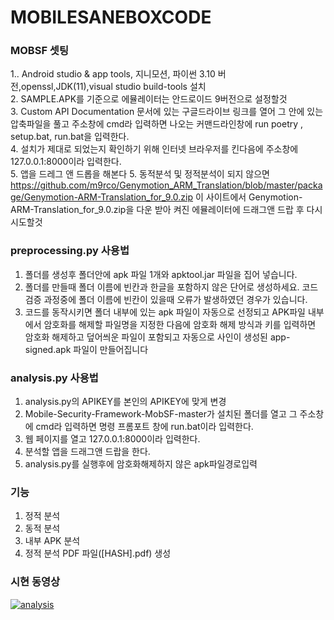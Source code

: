 # MOBILESANEBOXCODE  

### MOBSF 셋팅
1.. Android studio & app tools, 지니모션, 파이썬 3.10 버전,openssl,JDK(11),visual studio build-tools 설치  
2. SAMPLE.APK를 기준으로 에뮬레이터는 안드로이드 9버전으로 설정할것  
3. Custom API Documentation 문서에 있는 구글드라이브 링크를 열어 그 안에 있는 압축파일을 풀고 주소창에 cmd라 입력하면 나오는 커맨드라인창에  run poetry , setup.bat, run.bat을 입력한다.   
4. 설치가 제대로 되었는지 확인하기 위해 인터넷 브라우저를 킨다음에 주소창에 127.0.0.1:8000이라 입력한다.  
5. 앱을 드레그 앤 드롭을 해본다
5. 동적분석 및 정적분석이 되지 않으면 https://github.com/m9rco/Genymotion_ARM_Translation/blob/master/package/Genymotion-ARM-Translation_for_9.0.zip 이 사이트에서 Genymotion-ARM-Translation_for_9.0.zip을 다운 받아 켜진 에뮬레이터에 드래그앤 드랍 후 다시 시도할것  


### preprocessing.py 사용법  
1. 폴더를 생성후 폴더안에 apk 파일 1개와 apktool.jar 파일을 집어 넣습니다.  
2. 폴더를 만들때 폴더 이름에 빈칸과 한글을 포함하지 않은 단어로 생성하세요. 코드 검증 과정중에 폴더 이름에 빈칸이 있을때 오류가 발생하였던 경우가 있습니다.
3. 코드를 동작시키면 폴더 내부에 있는 apk 파일이 자동으로 선정되고 APK파일 내부에서 암호화를 해제할 파일명을 지정한 다음에 암호화 해제 방식과 키를 입력하면 암호화 해제하고 덮어씌운 파일이 포함되고 자동으로 사인이 생성된 app-signed.apk 파일이 만들어집니다  

### analysis.py 사용법  
1. analysis.py의 APIKEY를 본인의 APIKEY에 맞게 변경
2. Mobile-Security-Framework-MobSF-master가 설치된 폴더를 열고 그 주소창에 cmd라 입력하면 명령 프롬포트 창에 run.bat이라 입력한다.
3. 웹 페이지를 열고 127.0.0.1:8000이라 입력한다.
4. 분석할 앱을 드래그앤 드랍을 한다.
5. analysis.py를 실행후에 암호화해제하지 않은 apk파일경로입력  

### 기능  
1. 정적 분석  
2. 동적 분석  
3. 내부 APK 분석  
4. 정적 분석 PDF 파일([HASH].pdf) 생성  

### 시현 동영상
[![analysis](http://img.youtube.com/vi/OT9e2_psQKk/0.jpg)](https://youtu.be/OT9e2_psQKk)
